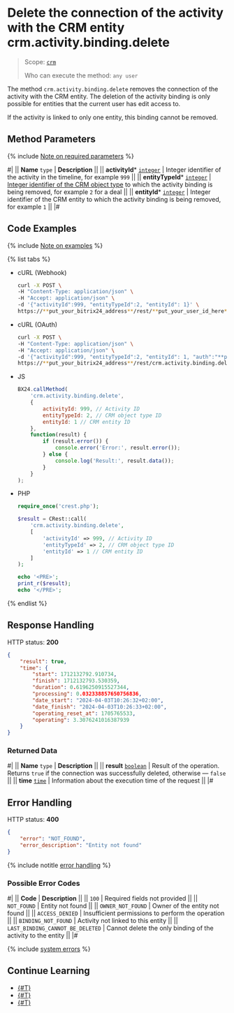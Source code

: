 # Delete the connection of the activity with the CRM entity crm.activity.binding.delete

> Scope: [`crm`](../../../../scopes/permissions.md)
>
> Who can execute the method: `any user`

The method `crm.activity.binding.delete` removes the connection of the activity with the CRM entity. The deletion of the activity binding is only possible for entities that the current user has edit access to.

If the activity is linked to only one entity, this binding cannot be removed.

## Method Parameters

{% include [Note on required parameters](../../../../../_includes/required.md) %}

#|
|| **Name**
`type` | **Description** ||
|| **activityId***
[`integer`](../../../../data-types.md) | Integer identifier of the activity in the timeline, for example `999` ||
|| **entityTypeId***
[`integer`](../../../../data-types.md) | [Integer identifier of the CRM object type](../../../data-types.md#object_type) to which the activity binding is being removed, for example `2` for a deal ||
|| **entityId***
[`integer`](../../../../data-types.md) | Integer identifier of the CRM entity to which the activity binding is being removed, for example `1`  ||
|#

## Code Examples

{% include [Note on examples](../../../../../_includes/examples.md) %}

{% list tabs %}

- cURL (Webhook)

    ```bash
    curl -X POST \
    -H "Content-Type: application/json" \
    -H "Accept: application/json" \
    -d '{"activityId":999, "entityTypeId":2, "entityId": 1}' \
    https://**put_your_bitrix24_address**/rest/**put_your_user_id_here**/**put_your_webhook_here**/crm.activity.binding.delete
    ```

- cURL (OAuth)

    ```bash
    curl -X POST \
    -H "Content-Type: application/json" \
    -H "Accept: application/json" \
    -d '{"activityId":999, "entityTypeId":2, "entityId": 1, "auth":"**put_access_token_here**"}' \
    https://**put_your_bitrix24_address**/rest/crm.activity.binding.delete
    ```

- JS

    ```javascript
    BX24.callMethod(
        'crm.activity.binding.delete',
        {
            activityId: 999, // Activity ID
            entityTypeId: 2, // CRM object type ID
            entityId: 1 // CRM entity ID
        },
        function(result) {
            if (result.error()) {
                console.error('Error:', result.error()); 
            } else {
                console.log('Result:', result.data()); 
            }
        }
    );
    ```

- PHP

    ```php
    require_once('crest.php');

    $result = CRest::call(
        'crm.activity.binding.delete',
        [
            'activityId' => 999, // Activity ID
            'entityTypeId' => 2, // CRM object type ID
            'entityId' => 1 // CRM entity ID
        ]
    );

    echo '<PRE>';
    print_r($result);
    echo '</PRE>';
    ```

{% endlist %}

## Response Handling

HTTP status: **200**

```json
{
    "result": true,
    "time": {
        "start": 1712132792.910734,
        "finish": 1712132793.530359,
        "duration": 0.6196250915527344,
        "processing": 0.032338857650756836,
        "date_start": "2024-04-03T10:26:32+02:00",
        "date_finish": "2024-04-03T10:26:33+02:00",
        "operating_reset_at": 1705765533,
        "operating": 3.3076241016387939
    }
}
```

### Returned Data

#|
|| **Name**
`type` | **Description** ||
|| **result**
[`boolean`](../../../../data-types.md) | Result of the operation. Returns `true` if the connection was successfully deleted, otherwise — `false` ||
|| **time**
[`time`](../../../../data-types.md#time) | Information about the execution time of the request ||
|#

## Error Handling

HTTP status: **400**

```json
{
    "error": "NOT_FOUND",
    "error_description": "Entity not found"
}
```

{% include notitle [error handling](../../../../../_includes/error-info.md) %}

### Possible Error Codes

#|
|| **Code** | **Description** ||
|| `100` | Required fields not provided ||
|| `NOT_FOUND` | Entity not found ||
|| `OWNER_NOT_FOUND` | Owner of the entity not found ||
|| `ACCESS_DENIED` | Insufficient permissions to perform the operation ||
|| `BINDING_NOT_FOUND` | Activity not linked to this entity ||
|| `LAST_BINDING_CANNOT_BE_DELETED` | Cannot delete the only binding of the activity to the entity ||
|#

{% include [system errors](../../../../../_includes/system-errors.md) %}

## Continue Learning 

- [{#T}](./crm-activity-binding-list.md)
- [{#T}](./crm-activity-binding-add.md)
- [{#T}](./crm-activity-binding-move.md)